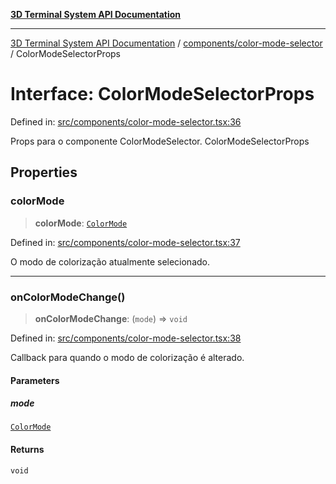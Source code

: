 [**3D Terminal System API Documentation**](../../../README.md)

***

[3D Terminal System API Documentation](../../../README.md) / [components/color-mode-selector](../README.md) / ColorModeSelectorProps

# Interface: ColorModeSelectorProps

Defined in: [src/components/color-mode-selector.tsx:36](https://github.com/Dicommunitas/ThreeJS_Terminal_3D/blob/badc3233eff8eb21985e1864af032399a617b0af/src/components/color-mode-selector.tsx#L36)

Props para o componente ColorModeSelector.
 ColorModeSelectorProps

## Properties

### colorMode

> **colorMode**: [`ColorMode`](../../../lib/types/type-aliases/ColorMode.md)

Defined in: [src/components/color-mode-selector.tsx:37](https://github.com/Dicommunitas/ThreeJS_Terminal_3D/blob/badc3233eff8eb21985e1864af032399a617b0af/src/components/color-mode-selector.tsx#L37)

O modo de colorização atualmente selecionado.

***

### onColorModeChange()

> **onColorModeChange**: (`mode`) => `void`

Defined in: [src/components/color-mode-selector.tsx:38](https://github.com/Dicommunitas/ThreeJS_Terminal_3D/blob/badc3233eff8eb21985e1864af032399a617b0af/src/components/color-mode-selector.tsx#L38)

Callback para quando o modo de colorização é alterado.

#### Parameters

##### mode

[`ColorMode`](../../../lib/types/type-aliases/ColorMode.md)

#### Returns

`void`
